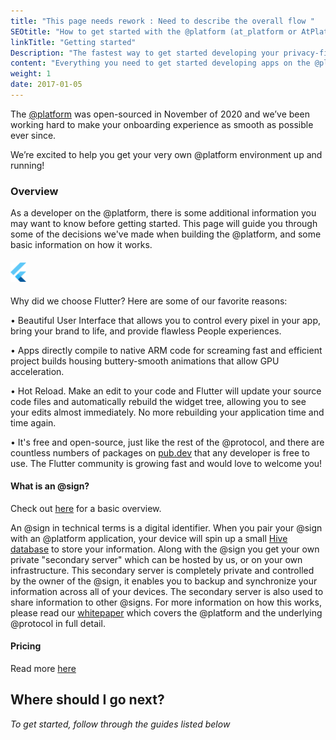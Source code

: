 ```yaml
---
title: "This page needs rework : Need to describe the overall flow "
SEOtitle: "How to get started with the @platform (at_platform or AtPlatform)"
linkTitle: "Getting started"
Description: "The fastest way to get started developing your privacy-first app on the @platform"
content: "Everything you need to get started developing apps on the @platform"
weight: 1
date: 2017-01-05
---
```


The [@platform](/docs/resources/glossary/#@platform) was open-sourced in November of 2020 and we’ve been working hard to make your onboarding experience as smooth as possible ever since.

We’re excited to help you get your very own @platform environment up and running!

### Overview

As a developer on the @platform, there is some additional information you may want to know before getting started. This page will guide you through some of the decisions we've made when building the @platform, and some basic information on how it works.

#### <a href="https://flutter.dev/"><img src="/landing_page/flutter-logo.png" alt="Flutter" height="2%" width="5%"></a>

Why did we choose Flutter? Here are some of our favorite reasons:

• Beautiful User Interface that allows you to control every pixel in your app, bring your brand to life, and provide flawless People experiences.

• Apps directly compile to native ARM code for screaming fast and efficient project builds housing buttery-smooth animations that allow GPU acceleration.

• Hot Reload. Make an edit to your code and Flutter will update your source code files and automatically rebuild the widget tree, allowing you to see your edits almost immediately. No more rebuilding your application time and time again.

• It's free and open-source, just like the rest of the @protocol, and there are countless numbers of packages on [pub.dev](https://pub.dev) that any developer is free to use. The Flutter community is growing fast and would love to welcome you!

#### What is an @sign?

Check out [here](https://atsign.com/what-is-an-sign) for a basic overview.

An @sign in technical terms is a digital identifier. When you pair your @sign with an @platform application, your device will spin up a small [Hive database](https://pub.dev/packages/hive) to store your information. Along with the @sign you get your own private "secondary server" which can be hosted by us, or on your own infrastructure. This secondary server is completely private and controlled by the owner of the @sign, it enables you to backup and synchronize your information across all of your devices. The secondary server is also used to share information to other @signs. For more information on how this works, please read our [whitepaper](https://atsign.com/resources/white-papers/the-platform-white-paper/) which covers the @platform and the underlying @protocol in full detail.

#### Pricing

Read more [here](/docs/pricing/)

## Where should I go next?

_To get started, follow through the guides listed below_
